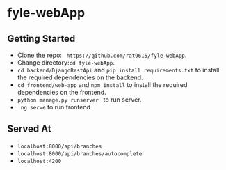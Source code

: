 # fyle-webApp
## Getting Started
- Clone the repo: ``` https://github.com/rat9615/fyle-webApp```.
- Change directory:```cd fyle-webApp```.
- ``` cd backend/DjangoRestApi ``` and ```pip install requirements.txt``` to install the required dependencies on the backend.
- ``` cd frontend/web-app ``` and ```npm install``` to install the required dependencies on the frontend.
- ```python manage.py runserver ``` to run server.
- ``` ng serve``` to run frontend
## Served At
- ```localhost:8000/api/branches```
- ```localhost:8000/api/branches/autocomplete```
- ```localhost:4200```
